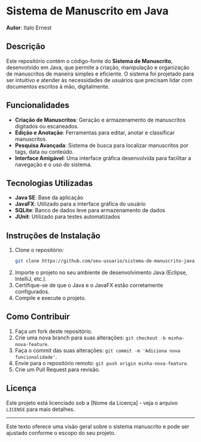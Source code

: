 # Sistema de Manuscrito em Java

**Autor**: Italo Ernest

## Descrição

Este repositório contém o código-fonte do **Sistema de Manuscrito**, desenvolvido em Java, que permite a criação, manipulação e organização de manuscritos de maneira simples e eficiente. O sistema foi projetado para ser intuitivo e atender às necessidades de usuários que precisam lidar com documentos escritos à mão, digitalmente.

## Funcionalidades

- **Criação de Manuscritos**: Geração e armazenamento de manuscritos digitados ou escaneados.
- **Edição e Anotação**: Ferramentas para editar, anotar e classificar manuscritos.
- **Pesquisa Avançada**: Sistema de busca para localizar manuscritos por tags, data ou conteúdo.
- **Interface Amigável**: Uma interface gráfica desenvolvida para facilitar a navegação e o uso do sistema.

## Tecnologias Utilizadas

- **Java SE**: Base da aplicação
- **JavaFX**: Utilizado para a interface gráfica do usuário
- **SQLite**: Banco de dados leve para armazenamento de dados
- **JUnit**: Utilizado para testes automatizados

## Instruções de Instalação

1. Clone o repositório:
   ```bash
   git clone https://github.com/seu-usuario/sistema-de-manuscrito-java.git
   ```
2. Importe o projeto no seu ambiente de desenvolvimento Java (Eclipse, IntelliJ, etc.).
3. Certifique-se de que o Java e o JavaFX estão corretamente configurados.
4. Compile e execute o projeto.

## Como Contribuir

1. Faça um fork deste repositório.
2. Crie uma nova branch para suas alterações: `git checkout -b minha-nova-feature`.
3. Faça o commit das suas alterações: `git commit -m 'Adiciona nova funcionalidade'`.
4. Envie para o repositório remoto: `git push origin minha-nova-feature`.
5. Crie um Pull Request para revisão.

## Licença

Este projeto está licenciado sob a [Nome da Licença] - veja o arquivo `LICENSE` para mais detalhes.

---

Este texto oferece uma visão geral sobre o sistema manuscrito e pode ser ajustado conforme o escopo do seu projeto.
